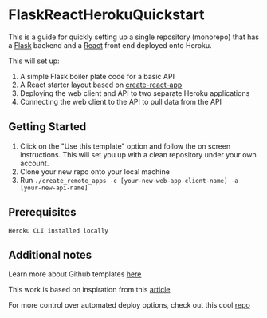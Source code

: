 # FlaskReactHerokuQuickstart

This is a guide for quickly setting up a single repository (monorepo) that has a [Flask](https://flask.palletsprojects.com/en/1.1.x/) backend and a [React](https://reactjs.org/) front end deployed onto Heroku.

This will set up:
1. A simple Flask boiler plate code for a basic API
2. A React starter layout based on [create-react-app](https://reactjs.org/docs/create-a-new-react-app.html)
3. Deploying the web client and API to two separate Heroku applications
4. Connecting the web client to the API to pull data from the API

## Getting Started

1. Click on the "Use this template" option and follow the on screen instructions. This will set you up with a clean repository under your own account.
2. Clone your new repo onto your local machine
3. Run `./create_remote_apps -c [your-new-web-app-client-name] -a [your-new-api-name]` 

## Prerequisites

```
Heroku CLI installed locally
```

## Additional notes

Learn more about Github templates [here](https://docs.github.com/en/github/creating-cloning-and-archiving-repositories/creating-a-template-repository)

This work is based on inspiration from this [article](https://medium.com/softup-technologies/how-to-deploy-a-monorepo-to-multiple-heroku-apps-using-github-actions-65e87dc27878)

For more control over automated deploy options, check out this cool [repo](https://github.com/AkhileshNS/heroku-deploy)



